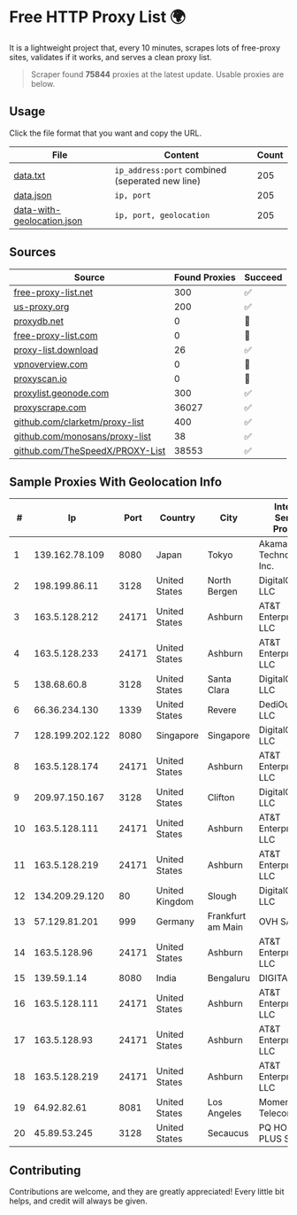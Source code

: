 
# Free HTTP Proxy List 🌍

It is a lightweight project that, every 10 minutes, scrapes lots of free-proxy sites, validates if it works, and serves a clean proxy list.


> Scraper found **75844** proxies at the latest update. Usable proxies are below.

## Usage

Click the file format that you want and copy the URL.


|File|Content|Count|
|----|-------|-----|
|[data.txt](https://raw.githubusercontent.com/themiralay/Proxy-List-World/master/data.txt)|`ip_address:port` combined (seperated new line)|205|
|[data.json](https://raw.githubusercontent.com/themiralay/Proxy-List-World/master/data.json)|`ip, port`|205|
|[data-with-geolocation.json](https://raw.githubusercontent.com/themiralay/Proxy-List-World/master/data-with-geolocation.json)|`ip, port, geolocation`|205|

## Sources

|Source|Found Proxies|Succeed|
|------|-------------|-------|
|[free-proxy-list.net](https://free-proxy-list.net)|300|✅|
|[us-proxy.org](https://www.us-proxy.org)|200|✅|
|[proxydb.net](http://proxydb.net)|0|🚫|
|[free-proxy-list.com](https://free-proxy-list.com/?page=&port=&type%5B%5D=http&type%5B%5D=https&up_time=0&search=Search)|0|🚫|
|[proxy-list.download](https://www.proxy-list.download/HTTP)|26|✅|
|[vpnoverview.com](https://vpnoverview.com/privacy/anonymous-browsing/free-proxy-servers)|0|🚫|
|[proxyscan.io](https://www.proxyscan.io)|0|🚫|
|[proxylist.geonode.com](https://proxylist.geonode.com/api/proxy-list?limit=300&page=1&sort_by=lastChecked&sort_type=desc&protocols=http,https)|300|✅|
|[proxyscrape.com](https://api.proxyscrape.com/v2/?request=displayproxies&protocol=http&timeout=10000&country=all&ssl=all&anonymity=all)|36027|✅|
|[github.com/clarketm/proxy-list](https://raw.githubusercontent.com/clarketm/proxy-list/master/proxy-list-raw.txt)|400|✅|
|[github.com/monosans/proxy-list](https://raw.githubusercontent.com/monosans/proxy-list/main/proxies/http.txt)|38|✅|
|[github.com/TheSpeedX/PROXY-List](https://raw.githubusercontent.com/TheSpeedX/PROXY-List/master/http.txt)|38553|✅|


## Sample Proxies With Geolocation Info

|#|Ip|Port|Country|City|Internet Service Provider|
|-|--|----|-------|----|-------------------------|
|1|139.162.78.109|8080|Japan|Tokyo|Akamai Technologies, Inc.|
|2|198.199.86.11|3128|United States|North Bergen|DigitalOcean, LLC|
|3|163.5.128.212|24171|United States|Ashburn|AT&T Enterprises, LLC|
|4|163.5.128.233|24171|United States|Ashburn|AT&T Enterprises, LLC|
|5|138.68.60.8|3128|United States|Santa Clara|DigitalOcean, LLC|
|6|66.36.234.130|1339|United States|Revere|DediOutlet, LLC|
|7|128.199.202.122|8080|Singapore|Singapore|DigitalOcean, LLC|
|8|163.5.128.174|24171|United States|Ashburn|AT&T Enterprises, LLC|
|9|209.97.150.167|3128|United States|Clifton|DigitalOcean, LLC|
|10|163.5.128.111|24171|United States|Ashburn|AT&T Enterprises, LLC|
|11|163.5.128.219|24171|United States|Ashburn|AT&T Enterprises, LLC|
|12|134.209.29.120|80|United Kingdom|Slough|DigitalOcean, LLC|
|13|57.129.81.201|999|Germany|Frankfurt am Main|OVH SAS|
|14|163.5.128.96|24171|United States|Ashburn|AT&T Enterprises, LLC|
|15|139.59.1.14|8080|India|Bengaluru|DIGITALOCEAN|
|16|163.5.128.111|24171|United States|Ashburn|AT&T Enterprises, LLC|
|17|163.5.128.93|24171|United States|Ashburn|AT&T Enterprises, LLC|
|18|163.5.128.219|24171|United States|Ashburn|AT&T Enterprises, LLC|
|19|64.92.82.61|8081|United States|Los Angeles|Momentum Telecom, Inc.|
|20|45.89.53.245|3128|United States|Secaucus|PQ HOSTING PLUS S.R.L.|



## Contributing

Contributions are welcome, and they are greatly appreciated! Every
little bit helps, and credit will always be given.

